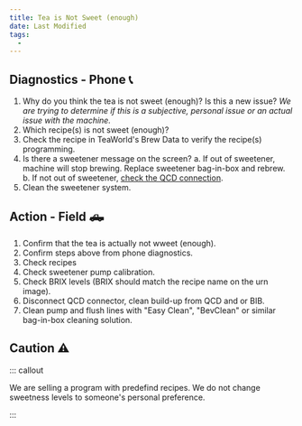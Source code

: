 ```yaml
---
title: Tea is Not Sweet (enough)
date: Last Modified 
tags:
  -  
---
```

## Diagnostics - Phone 📞
1. Why do you think the tea is not sweet (enough)? Is this a new issue? *We are trying to determine if this is a subjective, personal issue or an actual issue with the machine.*
2. Which recipe(s) is not sweet (enough)?
3. Check the recipe in TeaWorld's Brew Data to verify the recipe(s) programming.
4. Is there a sweetener message on the screen? 
  a. If out of sweetener, machine will stop brewing. Replace sweetener bag-in-box and rebrew.
  b. If not out of sweetener, [check the QCD connection](/smartbrew/kb/check-qcd/).
5. Clean the sweetener system.



## Action - Field 🛻

1. Confirm that the tea is actually not wweet (enough).
2. Confirm steps above from phone diagnostics.
3. Check recipes 
4. Check sweetener pump calibration.
5. Check BRIX levels (BRIX should match the recipe name on the urn image).
6. Disconnect QCD connector, clean build-up from QCD and or BIB.
7. Clean pump and flush lines with "Easy Clean", "BevClean" or similar bag-in-box cleaning solution.

##  Caution ⚠️

::: callout

We are selling a program with predefind recipes.  We do not change sweetness levels to someone's personal preference.

:::